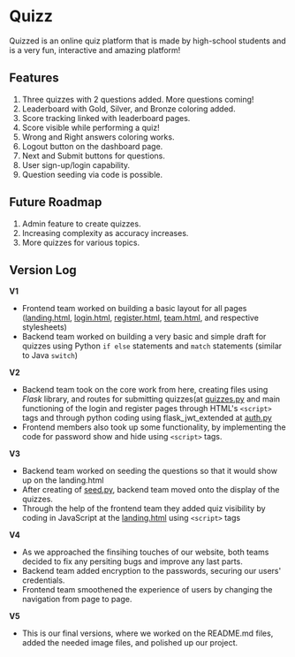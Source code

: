 # Quizz

Quizzed is an online quiz platform that is made by high-school students and is a very fun, interactive and amazing platform!

## Features
1. Three quizzes with 2 questions added. More questions coming!
2. Leaderboard with Gold, Silver, and Bronze coloring added.
3. Score tracking linked with leaderboard pages.
4. Score visible while performing a quiz!
5. Wrong and Right answers coloring works.
6. Logout button on the dashboard page.
7. Next and Submit buttons for questions.
8. User sign-up/login capability.
9. Question seeding via code is possible.

## Future Roadmap
1. Admin feature to create quizzes.
2. Increasing complexity as accuracy increases.
3. More quizzes for various topics.


## Version Log
**V1**
- Frontend team worked on building a basic layout for all pages ([landing.html](frontend/landing.html), [login.html](frontend/login.html), [register.html](frontend/register.html), [team.html](frontend/team.html), and respective stylesheets)
- Backend team worked on building a very basic and simple draft for quizzes using Python `if else` statements and `match` statements (similar to Java `switch`)
  
**V2**
- Backend team took on the core work from here, creating files using _Flask_ library, and routes for submitting quizzes(at [quizzes.py](backend/routes/quizzes.py) and main functioning of the login and register pages through HTML's ```<script>``` tags and through python coding using flask_jwt_extended at [auth.py](backend/routes/auth.py)
- Frontend members also took up some functionality, by implementing the code for password show and hide using `<script>` tags.
  
**V3**
- Backend team worked on seeding the questions so that it would show up on the landing.html
- After creating of [seed.py](backend/seed.py), backend team moved onto the display of the quizzes.
- Through the help of the frontend team they added quiz visibility by coding in JavaScript at the [landing.html](frontend/landing.html) using `<script>` tags

**V4**
- As we approached the finsihing touches of our website, both teams decided to fix any persiting bugs and improve any last parts.
- Backend team added encryption to the passwords, securing our users' credentials.
- Frontend team smoothened the experience of users by changing the navigation from page to page.

**V5**
- This is our final versions, where we worked on the README.md files, added the needed image files, and polished up our project.
